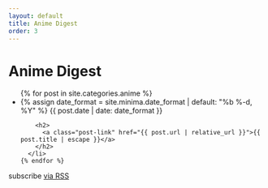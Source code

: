 ```yaml
---
layout: default
title: Anime Digest
order: 3
---
```


<div class="home">

  <h1 class="page-heading">Anime Digest</h1>
  <ul class="post-list">
    {% for post in site.categories.anime %}
      <li>
        {% assign date_format = site.minima.date_format | default: "%b %-d, %Y" %}
        <span class="post-meta">{{ post.date | date: date_format }}</span>

        <h2>
          <a class="post-link" href="{{ post.url | relative_url }}">{{ post.title | escape }}</a>
        </h2>
      </li>
    {% endfor %}
  </ul>

  <p class="rss-subscribe">subscribe <a href="{{ "/feed.xml" | relative_url }}">via RSS</a></p>

</div>

